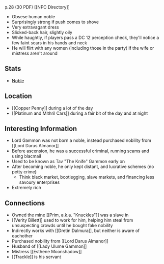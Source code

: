 p.28 (30 PDF)
[[NPC Directory]]

- Obsese human noble
- Surprisingly strong if push comes to shove
- Very extravagant dress
- Slicked-back hair, slightly oily
- While haughtly, if players pass a DC 12 perception check, they'll notice a few faint scars in his hands and neck
- He will flirt with any women (including those in the party) if the wife or mistress aren't around
## Stats
- [Noble](https://roll20.net/compendium/dnd5e/Noble#h-Noble)
## Location
- [[Copper Penny]] during a lot of the day
- [[Platinum and Mithril Cars]] during a fair bit of the day and at night
## Interesting Information
- Lord Gammon was not born a noble, instead purchased nobility from [[Lord Darus Almanor]]
- Before ascension, he was a successful criminal, running scams and using blacmail
- Used to be known as Tav "The Knife" Gammon early on
- After becoming noble, he only kept distant, and lucrative schemes (no petty crime)
	- Think black market, bootlegging, slave markets, and financing less savoury enterprises
- Extremely rich
## Connections
- Owned the mine [[Prim, a.k.a. "Knuckles"]] was a slave in
- [[Verity Billett]] used to work for him, helping him steal from unsuspecting crowds until he bought fake nobility
- Indirectly works with [[Dretin Dalmura]], but neither is aware of eachother
- Purchased nobility from [[Lord Darus Almanor]]
- Husband of [[Lady Ulume Gammon]]
- Mistress [[Esthene Moonshadow]]
- [[Trackle]] is his servant